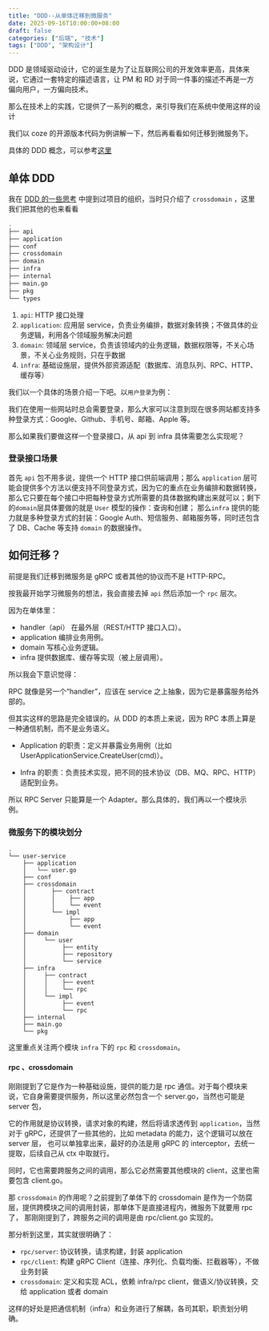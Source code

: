 ```yaml
---
title: "DDD--从单体迁移到微服务"
date: 2025-09-16T10:00:00+08:00
draft: false
categories: ["后端", "技术"]
tags: ["DDD", "架构设计"]
---
```


DDD 是领域驱动设计，它的诞生是为了让互联网公司的开发效率更高，具体来说，它通过一套特定的描述语言，让 PM 和 RD 对于同一件事的描述不再是一方偏向用户，一方偏向技术。

那么在技术上的实践，它提供了一系列的概念，来引导我们在系统中使用这样的设计

我们以 coze 的开源版本代码为例讲解一下，然后再看看如何迁移到微服务下。

具体的 DDD 概念，可以参考[这里](https://domain-driven-design.org/zh/ddd-concept-reference.html)

## 单体 DDD

我在 [DDD 的一些思考](https://www.crazyfrank.top/zh/posts/ddd-的一些思考) 中提到过项目的组织，当时只介绍了 `crossdomain` ，这里我们把其他的也来看看

```bash
.
├── api
├── application
├── conf
├── crossdomain
├── domain
├── infra
├── internal
├── main.go
├── pkg
└── types
```

1. `api`: HTTP 接口处理
2. `application`: 应用层 service，负责业务编排，数据对象转换；不做具体的业务逻辑，利用各个领域服务解决问题
3. `domain`: 领域层 service，负责该领域内的业务逻辑，数据权限等，不关心场景，不关心业务规则，只在乎数据
4. `infra`: 基础设施层，提供外部资源适配（数据库、消息队列、RPC、HTTP、缓存等）

我们以一个具体的场景介绍一下吧。以`用户登录`为例：

我们在使用一些网站时总会需要登录，那么大家可以注意到现在很多网站都支持多种登录方式：Google、Github、手机号、邮箱、Apple 等。

那么如果我们要做这样一个登录接口，从 api 到 infra 具体需要怎么实现呢？

### 登录接口场景
首先 `api` 包不用多说，提供一个 HTTP 接口供前端调用；那么 `application` 层可能会提供多个方法以便支持不同登录方式，因为它的重点在业务编排和数据转换，
那么它只要在每个接口中把每种登录方式所需要的具体数据构建出来就可以；剩下的`domain`层具体要做的就是 `User` 模型的操作：查询和创建；
那么`infra` 提供的能力就是多种登录方式的封装：Google Auth、短信服务、邮箱服务等，同时还包含了 DB、Cache 等支持 `domain` 的数据操作。

## 如何迁移？
前提是我们迁移到微服务是 gRPC 或者其他的协议而不是 HTTP-RPC。

按我最开始学习微服务的想法，我会直接去掉 `api` 然后添加一个 `rpc` 层次。

因为在单体里：
- handler（api） 在最外层（REST/HTTP 接口入口）。
- application 编排业务用例。
- domain 写核心业务逻辑。
- infra 提供数据库、缓存等实现（被上层调用）。

所以我会下意识觉得：

RPC 就像是另一个“handler”，应该在 service 之上抽象，因为它是暴露服务给外部的。

但其实这样的思路是完全错误的。从 DDD 的本质上来说，因为 RPC 本质上算是一种通信机制，而不是业务语义。

- Application 的职责：定义并暴露业务用例（比如 UserApplicationService.CreateUser(cmd)）。

- Infra 的职责：负责技术实现，把不同的技术协议（DB、MQ、RPC、HTTP）适配到业务。

所以 RPC Server 只能算是一个 Adapter。那么具体的，我们再以一个模块示例。

### 微服务下的模块划分
```
.
└── user-service
    ├── application
    │   └── user.go
    ├── conf
    ├── crossdomain
    │       ├── contract
    │       │    ├── app
    │       │    └── event
    │       └── impl
    │            ├── app
    │            └── event
    ├── domain
    │     └── user
    │          ├── entity
    │          ├── repository
    │          └── service
    ├── infra
    │     ├── contract
    │     │    ├── event
    │     │    └── rpc
    │     └── impl
    │          ├── event
    │          └── rpc
    ├── internal
    ├── main.go
    └── pkg
```

这里重点关注两个模块 `infra` 下的 `rpc` 和 `crossdomain`。

#### rpc 、crossdomain
刚刚提到了它是作为一种基础设施，提供的能力是 rpc 通信。对于每个模块来说，它自身需要提供服务，所以这里必然包含一个 server.go，当然也可能是 server 包，

它的作用就是协议转换，请求对象的构建，然后将请求透传到 `application`，当然对于 gRPC，还提供了一些其他的，比如 metadata 的能力，这个逻辑可以放在 server 层，
也可以单独拿出来，最好的办法是用 gRPC 的 interceptor，去统一提取，后续自己从 ctx 中取就行。

同时，它也需要跨服务之间的调用，那么它必然需要其他模块的 client，这里也需要包含 client.go。

那 `crossdomain` 的作用呢？之前提到了单体下的 crossdomain 是作为一个防腐层，提供跨模块之间的调用封装，那单体下是直接进程内，微服务下就要用 rpc 了，
那刚刚提到了，跨服务之间的调用是由 rpc/client.go 实现的。

那分析到这里，其实就很明确了：
- `rpc/server`: 协议转换，请求构建，封装 application
- `rpc/client`: 构建 gRPC Client（连接、序列化、负载均衡、拦截器等），不做业务封装
- `crossdomain`: 定义和实现 ACL，依赖 infra/rpc client，做语义/协议转换，交给 application 或者 domain

这样的好处是把通信机制（infra）和业务进行了解耦，各司其职，职责划分明确。